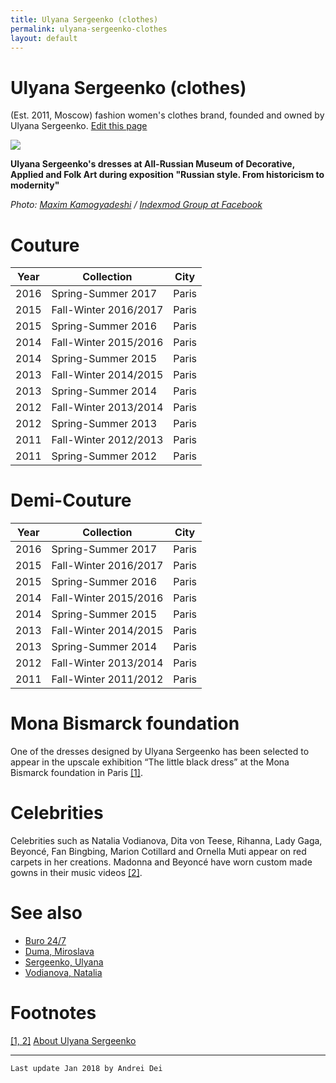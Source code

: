 ```yaml
---
title: Ulyana Sergeenko (clothes)
permalink: ulyana-sergeenko-clothes
layout: default
---
```


# Ulyana Sergeenko (clothes)

(Est. 2011, Moscow) fashion women's clothes brand, founded and owned by Ulyana Sergeenko. [Edit this page](http://prose.io/#indexmod/encyclopedia/edit/master/ulyana-sergeenko-clothes.md)

![](https://scontent-arn2-1.xx.fbcdn.net/v/t31.0-8/22770558_1768476000111783_4495064588254077060_o.jpg?oh=70301987ef1f9e9dd7eba597e5b55cb3&oe=5ADCBBE2)

**Ulyana Sergeenko's dresses at All-Russian Museum of Decorative, Applied and Folk Art during exposition "Russian style. From historicism to modernity"**

*Photo: [Maxim Kamogyadeshi](kamogyadeshi-maxim) / [Indexmod Group at Facebook](https://www.facebook.com/photo.php?fbid=1768476000111783&set=gm.1827321160892317&type=3&theater&ifg=1)*

# Couture

|Year|Collection|City|
|----|-----|----|
|2016|Spring-Summer 2017|Paris|
|2015|Fall-Winter 2016/2017|Paris|
|2015|Spring-Summer 2016|Paris|
|2014|Fall-Winter 2015/2016|Paris|
|2014|Spring-Summer 2015|Paris|
|2013|Fall-Winter 2014/2015|Paris|
|2013|Spring-Summer 2014|Paris|
|2012|Fall-Winter 2013/2014|Paris|
|2012|Spring-Summer 2013|Paris|
|2011|Fall-Winter 2012/2013|Paris|
|2011|Spring-Summer 2012|Paris|

# Demi-Couture

|Year|Collection|City|
|----|-----|----|
|2016|Spring-Summer 2017|Paris|
|2015|Fall-Winter 2016/2017|Paris|
|2015|Spring-Summer 2016|Paris|
|2014|Fall-Winter 2015/2016|Paris|
|2014|Spring-Summer 2015|Paris|
|2013|Fall-Winter 2014/2015|Paris|
|2013|Spring-Summer 2014|Paris|
|2012|Fall-Winter 2013/2014|Paris|
|2011|Fall-Winter 2011/2012|Paris|

# Mona Bismarck foundation

One of the dresses designed by Ulyana Sergeenko has been selected to appear in the upscale exhibition “The little black dress” at the Mona Bismarck foundation in Paris <span id="a1">[\[1\]](#f1)</span>.

# Celebrities

Celebrities such as Natalia Vodianova, Dita von Teese, Rihanna, Lady Gaga, Beyoncé, Fan Bingbing, Marion Cotillard and Ornella Muti appear on red carpets in her creations. Madonna and Beyoncé have worn custom made gowns in their music videos <span id="a1">[\[2\]](#f1)</span>.

# See also

+ [Buro 24/7](buro-24-7)
+ [Duma, Miroslava](duma-miroslava)
+ [Sergeenko, Ulyana](sergeenko-ulyana)
+ [Vodianova, Natalia](vodianova-natalia)

# Footnotes

[[1, 2]](#a1) <span id="f1"></span> [About Ulyana Sergeenko](http://ulyanasergeenko.net/#about)

---

`Last update Jan 2018 by Andrei Dei`
